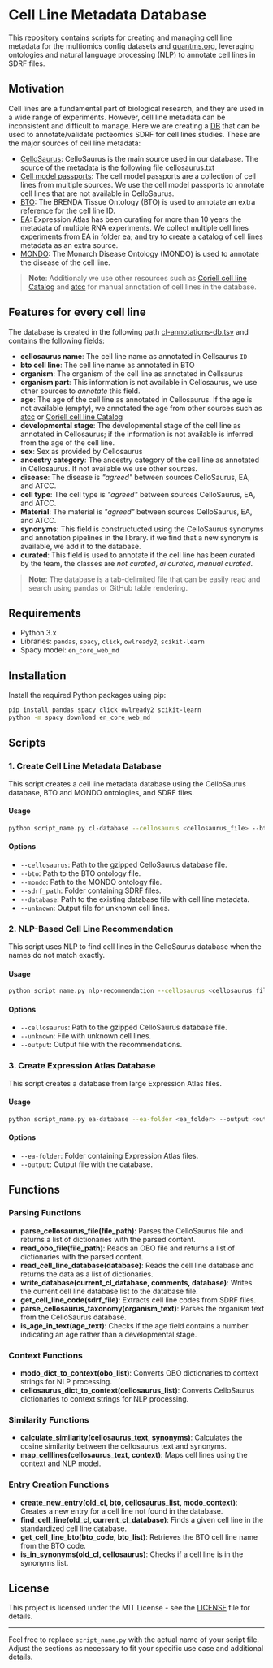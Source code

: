 # Cell Line Metadata Database

This repository contains scripts for creating and managing cell line metadata for the multiomics config datasets and [quantms.org](https://quantms.org), leveraging ontologies and natural language processing (NLP) to annotate cell lines in SDRF files. 

## Motivation

Cell lines are a fundamental part of biological research, and they are used in a wide range of experiments. However, cell line metadata can be inconsistent and difficult to manage. Here we are creating a [DB](cl-annotations-db.tsv) that can be used to annotate/validate proteomics SDRF for cell lines studies. These are the major sources of cell line metadata:

- [CelloSaurus](https://web.expasy.org/cellosaurus/): CelloSaurus is the main source used in our database. The source of the metadata is the following file [cellosaurus.txt](https://ftp.expasy.org/databases/cellosaurus/cellosaurus.txt)
- [Cell model passports](https://cog.sanger.ac.uk/cmp/download/model_list_20240110.csv): The cell model passports are a collection of cell lines from multiple sources. We use the cell model passports to annotate cell lines that are not available in CelloSaurus.
- [BTO](https://bioportal.bioontology.org/ontologies/BTO): The BRENDA Tissue Ontology (BTO) is used to annotate an extra reference for the cell line ID. 
- [EA](https://https://www.ebi.ac.uk/gxa): Expression Atlas has been curating for more than 10 years the metadata of multiple RNA experiments. We collect multiple cell lines experiments from EA in folder [ea](ea); and try to create a catalog of cell lines metadata as an extra source.
- [MONDO](https://bioportal.bioontology.org/ontologies/MONDO): The Monarch Disease Ontology (MONDO) is used to annotate the disease of the cell line.

> **Note**: Additionaly we use other resources such as [Coriell cell line Catalog](https://www.coriell.org/) and [atcc](https://www.atcc.org/) for manual annotation of cell lines in the database. 

## Features for every cell line

The database is created in the following path [cl-annotations-db.tsv](cl-annotations-db.tsv) and contains the following fields:

- **cellosaurus name**: The cell line name as annotated in Cellsaurus `ID` 
- **bto cell line**: The cell line name as annotated in BTO
- **organism**: The organism of the cell line as annotated in Cellsaurus
- **organism part**: This information is not available in Cellosaurus, we use other sources to _annotate_ this field.
- **age**: The age of the cell line as annotated in Cellosaurus. If the age is not available (empty), we annotated the age from other sources such as [atcc](https://www.atcc.org/) or [Coriell cell line Catalog](https://www.coriell.org/)
- **developmental stage**: The developmental stage of the cell line as annotated in Cellosaurus; if the information is not available is inferred from the age of the cell line. 
- **sex**: Sex as provided by Cellosaurus
- **ancestry category**: The ancestry category of the cell line as annotated in Cellosaurus. If not available we use other sources. 
- **disease**: The disease is _"agreed"_ between sources CelloSaurus, EA, and ATCC.  
- **cell type**: The cell type is _"agreed"_ between sources CelloSaurus, EA, and ATCC.
- **Material**: The material is _"agreed"_ between sources CelloSaurus, EA, and ATCC.
- **synonyms**: This field is constructucted using the CelloSaurus synonyms and annotation pipelines in the library. if we find that a new synonym is available, we add it to the database.
- **curated**: This field is used to annotate if the cell line has been curated by the team, the classes are _not curated_, _ai curated_, _manual curated_.

> **Note**: The database is a tab-delimited file that can be easily read and search using pandas or GitHub table rendering. 

## Requirements

- Python 3.x
- Libraries: `pandas`, `spacy`, `click`, `owlready2`, `scikit-learn`
- Spacy model: `en_core_web_md`

## Installation

Install the required Python packages using pip:

```sh
pip install pandas spacy click owlready2 scikit-learn
python -m spacy download en_core_web_md
```

## Scripts

### 1. Create Cell Line Metadata Database

This script creates a cell line metadata database using the CelloSaurus database, BTO and MONDO ontologies, and SDRF files.

#### Usage

```sh
python script_name.py cl-database --cellosaurus <cellosaurus_file> --bto <bto_file> --mondo <mondo_file> --sdrf_path <sdrf_folder> --database <database_file> --unknown <unknown_file>
```

#### Options

- `--cellosaurus`: Path to the gzipped CelloSaurus database file.
- `--bto`: Path to the BTO ontology file.
- `--mondo`: Path to the MONDO ontology file.
- `--sdrf_path`: Folder containing SDRF files.
- `--database`: Path to the existing database file with cell line metadata.
- `--unknown`: Output file for unknown cell lines.

### 2. NLP-Based Cell Line Recommendation

This script uses NLP to find cell lines in the CelloSaurus database when the names do not match exactly.

#### Usage

```sh
python script_name.py nlp-recommendation --cellosaurus <cellosaurus_file> --unknown <unknown_file> --output <output_file>
```

#### Options

- `--cellosaurus`: Path to the gzipped CelloSaurus database file.
- `--unknown`: File with unknown cell lines.
- `--output`: Output file with the recommendations.

### 3. Create Expression Atlas Database

This script creates a database from large Expression Atlas files.

#### Usage

```sh
python script_name.py ea-database --ea-folder <ea_folder> --output <output_file>
```

#### Options

- `--ea-folder`: Folder containing Expression Atlas files.
- `--output`: Output file with the database.

## Functions

### Parsing Functions

- **parse_cellosaurus_file(file_path)**: Parses the CelloSaurus file and returns a list of dictionaries with the parsed content.
- **read_obo_file(file_path)**: Reads an OBO file and returns a list of dictionaries with the parsed content.
- **read_cell_line_database(database)**: Reads the cell line database and returns the data as a list of dictionaries.
- **write_database(current_cl_database, comments, database)**: Writes the current cell line database list to the database file.
- **get_cell_line_code(sdrf_file)**: Extracts cell line codes from SDRF files.
- **parse_cellosaurus_taxonomy(organism_text)**: Parses the organism text from the CelloSaurus database.
- **is_age_in_text(age_text)**: Checks if the age field contains a number indicating an age rather than a developmental stage.

### Context Functions

- **modo_dict_to_context(obo_list)**: Converts OBO dictionaries to context strings for NLP processing.
- **cellosaurus_dict_to_context(cellosaurus_list)**: Converts CelloSaurus dictionaries to context strings for NLP processing.

### Similarity Functions

- **calculate_similarity(cellosaurus_text, synonyms)**: Calculates the cosine similarity between the cellosaurus text and synonyms.
- **map_celllines(cellosaurus_text, context)**: Maps cell lines using the context and NLP model.

### Entry Creation Functions

- **create_new_entry(old_cl, bto, cellosaurus_list, modo_context)**: Creates a new entry for a cell line not found in the database.
- **find_cell_line(old_cl, current_cl_database)**: Finds a given cell line in the standardized cell line database.
- **get_cell_line_bto(bto_code, bto_list)**: Retrieves the BTO cell line name from the BTO code.
- **is_in_synonyms(old_cl, cellosaurus)**: Checks if a cell line is in the synonyms list.

## License

This project is licensed under the MIT License - see the [LICENSE](LICENSE) file for details.

---

Feel free to replace `script_name.py` with the actual name of your script file. Adjust the sections as necessary to fit your specific use case and additional details.